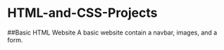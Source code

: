 # HTML-and-CSS-Projects

##Basic HTML Website
A basic website contain a navbar, images, and a form.

